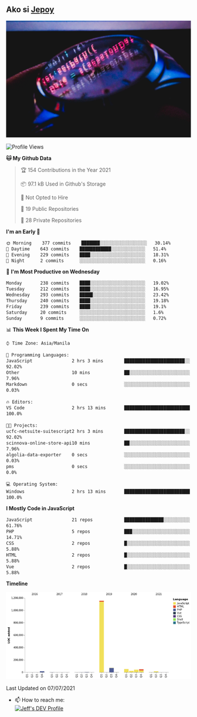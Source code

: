 ## Ako si [Jepoy](https://github.com/je-poy)
![je-poy-cover-img](imgs/cover.jpeg)

<!--START_SECTION:waka-->
![Profile Views](http://img.shields.io/badge/Profile%20Views-1-blue)

**🐱 My Github Data** 

> 🏆 154 Contributions in the Year 2021
 > 
> 📦 97.1 kB Used in Github's Storage 
 > 
> 🚫 Not Opted to Hire
 > 
> 📜 19 Public Repositories 
 > 
> 🔑 28 Private Repositories  
 > 
**I'm an Early 🐤** 

```text
🌞 Morning    377 commits    ███████░░░░░░░░░░░░░░░░░░   30.14% 
🌆 Daytime    643 commits    ████████████░░░░░░░░░░░░░   51.4% 
🌃 Evening    229 commits    ████░░░░░░░░░░░░░░░░░░░░░   18.31% 
🌙 Night      2 commits      ░░░░░░░░░░░░░░░░░░░░░░░░░   0.16%

```
📅 **I'm Most Productive on Wednesday** 

```text
Monday       238 commits    ████░░░░░░░░░░░░░░░░░░░░░   19.02% 
Tuesday      212 commits    ████░░░░░░░░░░░░░░░░░░░░░   16.95% 
Wednesday    293 commits    █████░░░░░░░░░░░░░░░░░░░░   23.42% 
Thursday     240 commits    ████░░░░░░░░░░░░░░░░░░░░░   19.18% 
Friday       239 commits    ████░░░░░░░░░░░░░░░░░░░░░   19.1% 
Saturday     20 commits     ░░░░░░░░░░░░░░░░░░░░░░░░░   1.6% 
Sunday       9 commits      ░░░░░░░░░░░░░░░░░░░░░░░░░   0.72%

```


📊 **This Week I Spent My Time On** 

```text
⌚︎ Time Zone: Asia/Manila

💬 Programming Languages: 
JavaScript               2 hrs 3 mins        ███████████████████████░░   92.02% 
Other                    10 mins             ██░░░░░░░░░░░░░░░░░░░░░░░   7.96% 
Markdown                 0 secs              ░░░░░░░░░░░░░░░░░░░░░░░░░   0.03%

🔥 Editors: 
VS Code                  2 hrs 13 mins       █████████████████████████   100.0%

🐱‍💻 Projects: 
ucfc-netsuite-suitescript2 hrs 3 mins        ███████████████████████░░   92.02% 
scinnova-online-store-api10 mins             ██░░░░░░░░░░░░░░░░░░░░░░░   7.96% 
algolia-data-exporter    0 secs              ░░░░░░░░░░░░░░░░░░░░░░░░░   0.03% 
pms                      0 secs              ░░░░░░░░░░░░░░░░░░░░░░░░░   0.0%

💻 Operating System: 
Windows                  2 hrs 13 mins       █████████████████████████   100.0%

```

**I Mostly Code in JavaScript** 

```text
JavaScript               21 repos            ███████████████░░░░░░░░░░   61.76% 
PHP                      5 repos             ███░░░░░░░░░░░░░░░░░░░░░░   14.71% 
CSS                      2 repos             █░░░░░░░░░░░░░░░░░░░░░░░░   5.88% 
HTML                     2 repos             █░░░░░░░░░░░░░░░░░░░░░░░░   5.88% 
Vue                      2 repos             █░░░░░░░░░░░░░░░░░░░░░░░░   5.88%

```


**Timeline**

![Chart not found](https://raw.githubusercontent.com/je-poy/je-poy/main/charts/bar_graph.png) 


 Last Updated on 07/07/2021
<!--END_SECTION:waka-->

- 📫 How to reach me: <br />
[<img src="https://d2fltix0v2e0sb.cloudfront.net/dev-badge.svg" width="50" alt="Jeff's DEV Profile" />](https://dev.to/jepoy)
<!--
**je-poy/je-poy** is a ✨ _special_ ✨ repository because its `README.md` (this file) appears on your GitHub profile.

Here are some ideas to get you started:

- 🔭 I’m currently working on ...
- 🌱 I’m currently learning ...
- 👯 I’m looking to collaborate on ...
- 🤔 I’m looking for help with ...
- 💬 Ask me about ...

- 😄 Pronouns: ...
- ⚡ Fun fact: ...
-->
